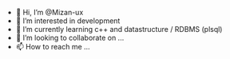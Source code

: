 - 👋 Hi, I’m @Mizan-ux
- 👀 I’m interested in development
- 🌱 I’m currently learning c++ and datastructure / RDBMS (plsql)
- 💞️ I’m looking to collaborate on ...
- 📫 How to reach me ...

<!---
Mizan-ux/Mizan-ux is a ✨ special ✨ repository because its `README.md` (this file) appears on your GitHub profile.
You can click the Preview link to take a look at your changes.
--->
